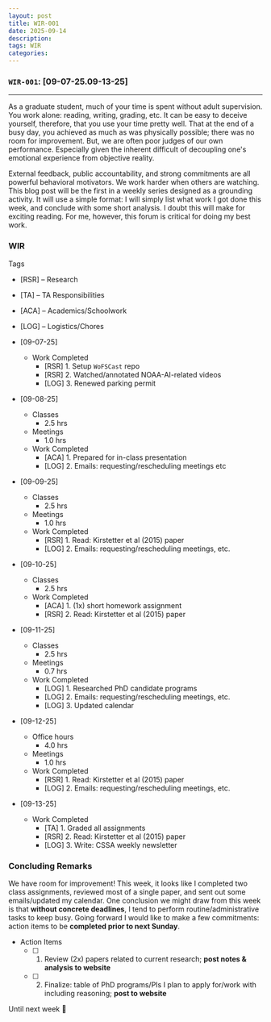 ```yaml
---
layout: post
title: WIR-001
date: 2025-09-14
description:
tags: WIR
categories:
---
```


### `WIR-001`: [09-07-25.09-13-25]
---

As a graduate student, much of your time is spent without adult supervision. You work alone: reading, writing, grading, etc. It can be easy to deceive yourself, therefore, that you use your time pretty well. That at the end of a busy day, you achieved as much as was physically possible; there was no room for improvement. But, we are often poor judges of our own performance. Especially given the inherent difficult of decoupling one's emotional experience from objective reality.

External feedback, public accountability, and strong commitments are all powerful behavioral motivators. We work harder when others are watching. This blog post will be the first in a weekly series designed as a grounding activity. It will use a simple format: I will simply list what work I got done this week, and conclude with some short analysis. I doubt this will make for exciting reading. For me, however, this forum is critical for doing my best work.

### WIR

Tags
- [RSR] – Research
- [TA]  – TA Responsibilities
- [ACA] – Academics/Schoolwork
- [LOG] – Logistics/Chores
 
- [09-07-25]
	- Work Completed
		- [RSR] 1. Setup `WoFSCast` repo
		- [RSR] 2. Watched/annotated NOAA-AI-related videos
		- [LOG] 3. Renewed parking permit
- [09-08-25]
	- Classes
		- 2.5 hrs
	- Meetings
		- 1.0 hrs
	- Work Completed
		- [ACA] 1. Prepared for in-class presentation
		- [LOG] 2. Emails: requesting/rescheduling meetings etc
- [09-09-25]
	- Classes
		- 2.5 hrs
	- Meetings
		- 1.0 hrs
	- Work Completed
		- [RSR] 1. Read: Kirstetter et al (2015) paper
		- [LOG] 2. Emails: requesting/rescheduling meetings, etc.
- [09-10-25]
	- Classes
		- 2.5 hrs
	- Work Completed
		- [ACA] 1. (1x) short homework assignment
		- [RSR] 2. Read: Kirstetter et al (2015) paper
- [09-11-25]
	- Classes
		- 2.5 hrs
	- Meetings
		- 0.7 hrs
	- Work Completed
		- [LOG] 1. Researched PhD candidate programs
		- [LOG] 2. Emails: requesting/rescheduling meetings, etc.
		- [LOG] 3. Updated calendar
- [09-12-25]
	- Office hours
		- 4.0 hrs
	- Meetings
		- 1.0 hrs
	- Work Completed
		- [RSR] 1. Read: Kirstetter et al (2015) paper
		- [LOG] 2. Emails: requesting/rescheduling meetings, etc.
- [09-13-25]
	- Work Completed
		- [TA]  1. Graded all assignments
		- [RSR] 2. Read: Kirstetter et al (2015) paper
		- [LOG] 3. Write: CSSA weekly newsletter

### Concluding Remarks
We have room for improvement! This week, it looks like I completed two class assignments, reviewed most of a single paper, and sent out some emails/updated my calendar. One conclusion we might draw from this week is that **without concrete deadlines**, I tend to perform routine/administrative tasks to keep busy. Going forward I would like to make a few commitments: action items to be **completed prior to next Sunday**.

- Action Items
	- [ ] 1. Review (2x) papers related to current research; **post notes & analysis to website**
	- [ ] 2. Finalize: table of PhD programs/PIs I plan to apply for/work with including reasoning; **post to website**

Until next week 👋